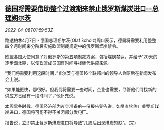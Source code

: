 <!--1649385063000-->
[德国将需要借助整个过渡期来禁止俄罗斯煤炭进口--总理朔尔茨](https://cn.reuters.com/article/germany-scholz-russia-coal-import-0408-idCNKCS2M005C)
------

<div><i>2022-04-08T01:59:53Z</i></div><p>路透柏林4月7日 - 德国总理朔尔茨(Olaf Scholz)周四表示，德国将需要利用整整四个月时间来分阶段实施欧盟制裁规定中的俄罗斯煤炭禁令。</p><p>欧盟各国大使同意了对俄罗斯的第五项制裁方案，包括煤炭禁运，并给予120天的逐步淘汰期，以使欧盟成员国有时间寻找替代供应来源。</p><p>“我们将需要利用这段时间，”肖尔茨与德国16个联邦州的领导人会晤后在新闻发布会上说。</p><p>“如果能更快，那很好。但我们将需要一些时间，企业也需要，尽管他们寻找新的供应方已经有一段时间了，”他补充说。</p><p>本周早些时候，德国经济部为议会准备的一份报告警告说，如果直接终止俄罗斯煤炭进口，德国将可能不得不关闭部分发电厂。</p><p>报告说，立即禁止俄罗斯煤炭进口将导致“几周后出现煤炭短缺”。(完)</p>
